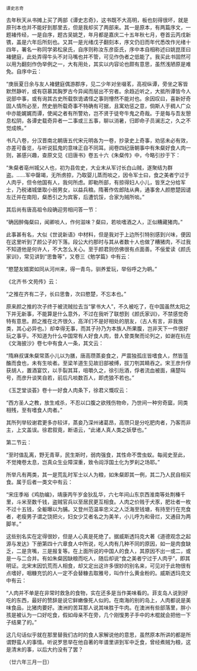     谭史志奇 

   去年秋天从书摊上买了两部《谭史志奇》，这书既不大高明，板也刻得很坏，就是原刊本也并不能好到那里去，但是我却买了两部来。其一是原本，有两篇序文，一题褚传经，一是自序，题古吴姚芝，年月都是嘉庆二十五年秋七月，卷首云丙戌新镌，盖是六年后所刻也。又其一是光绪戊子翻刻本，序文仍旧而年代悉改作光绪十四年，署名一称同学弟松泉氏，自序则称汝东彦臣氏，序中本自相称述曰姚崑厓曰褚健庭，此处弄得牛头不对马嘴也并不管，可见作伪者之低能了。我买此书固然可以用为翻刻作伪举例之一，大有用处，其实以内容论也颇有意思，虽然浅陋原是难免。自序中云：

   “庚辰夏日余与友人褚健庭偶游郡序，见二少年对坐啜茗，高视纵谭，旁坐之客皆默然静听，或有窃慕其胸罗古今异闻而层出不穷者。余趋近听之，大抵所谭皆今人说部中事，或有询其古史所载恢诡谲怪之事则懵然不能对也。余因叹曰，喜新好奇固人情所必至，然史册所载奇事不特确有可据，且寓劝惩之意，倘斯人于稠人广众中亦能娓娓而谭，使闻之者有所警劝，岂不贤于徒夸牛鬼之奇哉。于是每与吾友憩息松阴，各谭史载奇异者一二事或三五事，聊以消暑，归即命子员澜志之，久之不觉成帙。”

   书凡八卷，分汉晋南北朝唐五代宋元明各为一卷，抄录史上奇事，劝惩未必有效，亦差可备览，与听说狐鬼的意味正自不同耳。阅卷四纪唐朝事中有朱粲好食人肉一则，甚感兴趣，查原文见《旧唐书》卷五十六《朱粲传》中，今略引抄于下：

   “朱粲者亳州城父人也，初为县佐史，大业末从军讨长白山贼，遂聚结为群盗。……军中罄竭，无所虏掠，乃取婴儿蒸而啖之，因令军士曰，食之美者宁过于人肉乎，但令他国有人，我何所虑。即勒所部，有掠得妇人小儿，皆烹之分给军士，乃税诸城堡取小弱男女，以益兵粮。隋著作佐郎陆从典，通事舍人颜愍楚因谴左迁并在南阳，粲悉引之为宾客，后遭饥馁，合家为贼所啖。”

   其后尚有唐高祖令段确迎劳相问答一节：

   “确因醉侮粲曰，闻卿啖人，作何滋味？粲曰，若啖嗜酒之人，正似糟藏猪肉。”

   此事甚有名，大似《世说新语》中材料，但是我对于上边所引特别感到兴味，便因在这里听到了颜公子的下落。段公大约那时与其从者数十人也做了糟猪肉，不过我不知道他是何许人，不大怎么关心。至于颜君则仿佛很有点面善。不佞爱读《颜氏家训》，常见讲到“思鲁等”，又卷三《勉学篇》中有云：

   “愍楚友婿窦如同从河州来，得一青鸟，驯养爱玩，举俗呼之为鹖。”

   《北齐书·文苑传》云：

   “之推在齐有二子，长曰思鲁，次曰愍楚，不忘本也。”

   原来颜之推的次子终于被流贼拉去当“掌书大人”，不久被吃了，在中国虽然太阳之下并无新事，不能算是什么意外，不过在我听了联想到《颜氏家训》，不禁感觉奇特有意思。颜之推在北齐很久，高洋们不是好相处的朋友，（古人有言，非我族类，其心必异也。）却幸得无事，而其子孙乃为本族人所果腹，岂非天下一件很好玩之事乎。不知道为什么中国常有人好食人肉，昔人曾类聚而论列之，如谢在杭在《文海披沙》卷七中有食人一条，其文云：

   “隋麻叔谋朱粲常蒸小儿以为膳，唐高瓒蒸妾食之，严震独孤庄皆嗜食人，然皆菹醢而食也，未有生啖者。至梁羊道生见故旧部被缚，拔刀刳其睛吞之。宋王彦升俘获胡人，置酒宴饮，以手裂其耳，咀嚼久之，徐引卮酒，俘者流血被面，痛楚叫号，而彦升谈笑自若，前后凡啖数百人，即虎狼不若也。”

   《玉芝堂谈荟》卷十一好食人肉条下，徐君义慨叹云：

   “西方圣人之教，放生戒杀，不忍以口腹之欲残伤物命，乃世间一种穷奇窳，同类相残，至有嗜食人肉者。”

   其所列举较谢君更多亦较详，蒸妾乃深州诸葛昂，高瓒只是分吃肥肉者，乃客而非主，上文盖误。徐君叙竟，断语云，“此诸人真人类之妖孽也。”

   第二节云：

   “至时值乱离，野无青草，民生斯时，弱肉强食，其性命不啻虫蚁。每阅史至此，不觉掩卷太息，岂真众生业障深重，致令阎浮国土化为罗刹之场耶。”

   所举凡有两类，其一是荒乱时军士以人为粮，如朱粲即其一例，其二乃人民自相买食。属于后者一类文中有云：

   “宋庄季裕《鸡肋编》，靖康丙午岁金狄乱华，六七年间山东京西淮南等处荆榛千里，斗米至数千钱，盗贼官兵以至居民更互相食。人肉之价贱于犬豕，肥壮者一枚不过十五钱，全躯曝以为脯。又登州范温率忠义之人泛海至钱塘，有持至行在充食者，老瘦男子谓之饶把火，妇女少艾者名之为美羊，小儿呼为和骨烂，又通目为两脚羊。”

   这些别名实在定得很妙，但是人心真是死绝了。据威斯透玛克大著《道德观念之起源与发达》下册第四十六章食人中所说，吃人肉有几种不同的原因，如一是肉食缺乏，二是贪嘴，三是报复等。在上面所说的中国人的食人，其原因不出一或二，或是一与二合并。有如朱粲因缺粮而吃人，随后却说“食之美者宁过于人肉乎”，即其明证。北宋末因饥荒而人相食，却又定出这许多很妙的别名来，可见对于此物很有点嗜好，咽糠充饥的人一定不会替糠去取雅号，叫作什么黄金粉的。威斯透玛克文中有云：

   “人肉并不单是在非常时救急的食物，实在还多是当作美味看的。菲支岛人说到好吃的东西，最好的赞辞是说它鲜嫩像死人似的。在南海的别的岛上，人肉都说是美味食品，比猪肉要好。澳洲的苦耳那人说其味胜于牛肉。在澳洲有些部落里，胖小孩是被认为一口好吃食，假如母亲不在旁，几个刚愎男子手中的木棍就会把他一下子结果了的。”

   这几句话似乎就在那里替我们古时的食人家解说他的意思，虽然原本所讲的都是所谓野蛮人的事情。听说罗思举在他自著的年谱里讲到军中乏食，曾经煮贼为粮，这是清末的事，以后大约没有了罢？

   （廿六年三月一日）

